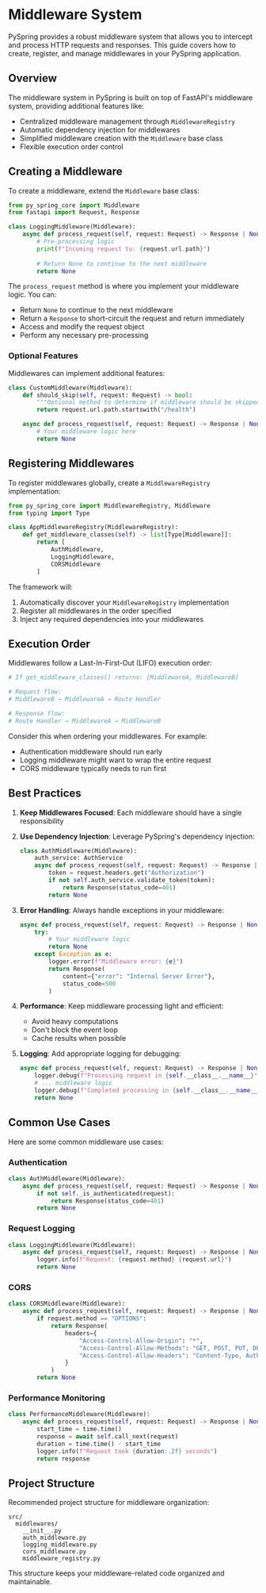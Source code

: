 # Middleware System

PySpring provides a robust middleware system that allows you to intercept and process HTTP requests and responses. This guide covers how to create, register, and manage middlewares in your PySpring application.

## Overview

The middleware system in PySpring is built on top of FastAPI's middleware system, providing additional features like:

- Centralized middleware management through `MiddlewareRegistry`
- Automatic dependency injection for middlewares
- Simplified middleware creation with the `Middleware` base class
- Flexible execution order control

## Creating a Middleware

To create a middleware, extend the `Middleware` base class:

```python
from py_spring_core import Middleware
from fastapi import Request, Response

class LoggingMiddleware(Middleware):
    async def process_request(self, request: Request) -> Response | None:
        # Pre-processing logic
        print(f"Incoming request to: {request.url.path}")
        
        # Return None to continue to the next middleware
        return None
```

The `process_request` method is where you implement your middleware logic. You can:
- Return `None` to continue to the next middleware
- Return a `Response` to short-circuit the request and return immediately
- Access and modify the request object
- Perform any necessary pre-processing

### Optional Features

Middlewares can implement additional features:

```python
class CustomMiddleware(Middleware):
    def should_skip(self, request: Request) -> bool:
        """Optional method to determine if middleware should be skipped"""
        return request.url.path.startswith("/health")

    async def process_request(self, request: Request) -> Response | None:
        # Your middleware logic here
        return None
```

## Registering Middlewares

To register middlewares globally, create a `MiddlewareRegistry` implementation:

```python
from py_spring_core import MiddlewareRegistry, Middleware
from typing import Type

class AppMiddlewareRegistry(MiddlewareRegistry):
    def get_middleware_classes(self) -> list[Type[Middleware]]:
        return [
            AuthMiddleware,
            LoggingMiddleware,
            CORSMiddleware
        ]
```

The framework will:
1. Automatically discover your `MiddlewareRegistry` implementation
2. Register all middlewares in the order specified
3. Inject any required dependencies into your middlewares

## Execution Order

Middlewares follow a Last-In-First-Out (LIFO) execution order:

```python
# If get_middleware_classes() returns: [MiddlewareA, MiddlewareB]

# Request flow:
# MiddlewareB → MiddlewareA → Route Handler

# Response flow:
# Route Handler → MiddlewareA → MiddlewareB
```

Consider this when ordering your middlewares. For example:
- Authentication middleware should run early
- Logging middleware might want to wrap the entire request
- CORS middleware typically needs to run first

## Best Practices

1. **Keep Middlewares Focused**: Each middleware should have a single responsibility

2. **Use Dependency Injection**: Leverage PySpring's dependency injection:
   ```python
   class AuthMiddleware(Middleware):
       auth_service: AuthService
       async def process_request(self, request: Request) -> Response | None:
           token = request.headers.get("Authorization")
           if not self.auth_service.validate_token(token):
               return Response(status_code=401)
           return None
   ```

3. **Error Handling**: Always handle exceptions in your middleware:
   ```python
   async def process_request(self, request: Request) -> Response | None:
       try:
           # Your middleware logic
           return None
       except Exception as e:
           logger.error(f"Middleware error: {e}")
           return Response(
               content={"error": "Internal Server Error"},
               status_code=500
           )
   ```

4. **Performance**: Keep middleware processing light and efficient:
   - Avoid heavy computations
   - Don't block the event loop
   - Cache results when possible

5. **Logging**: Add appropriate logging for debugging:
   ```python
   async def process_request(self, request: Request) -> Response | None:
       logger.debug(f"Processing request in {self.__class__.__name__}")
       # ... middleware logic
       logger.debug(f"Completed processing in {self.__class__.__name__}")
       return None
   ```

## Common Use Cases

Here are some common middleware use cases:

### Authentication
```python
class AuthMiddleware(Middleware):
    async def process_request(self, request: Request) -> Response | None:
        if not self._is_authenticated(request):
            return Response(status_code=401)
        return None
```

### Request Logging
```python
class LoggingMiddleware(Middleware):
    async def process_request(self, request: Request) -> Response | None:
        logger.info(f"Request: {request.method} {request.url}")
        return None
```

### CORS
```python
class CORSMiddleware(Middleware):
    async def process_request(self, request: Request) -> Response | None:
        if request.method == "OPTIONS":
            return Response(
                headers={
                    "Access-Control-Allow-Origin": "*",
                    "Access-Control-Allow-Methods": "GET, POST, PUT, DELETE, OPTIONS",
                    "Access-Control-Allow-Headers": "Content-Type, Authorization",
                }
            )
        return None
```

### Performance Monitoring
```python
class PerformanceMiddleware(Middleware):
    async def process_request(self, request: Request) -> Response | None:
        start_time = time.time()
        response = await self.call_next(request)
        duration = time.time() - start_time
        logger.info(f"Request took {duration:.2f} seconds")
        return response
```

## Project Structure

Recommended project structure for middleware organization:

```
src/
  middlewares/
    __init__.py
    auth_middleware.py
    logging_middleware.py
    cors_middleware.py
    middleware_registry.py
```

This structure keeps your middleware-related code organized and maintainable. 